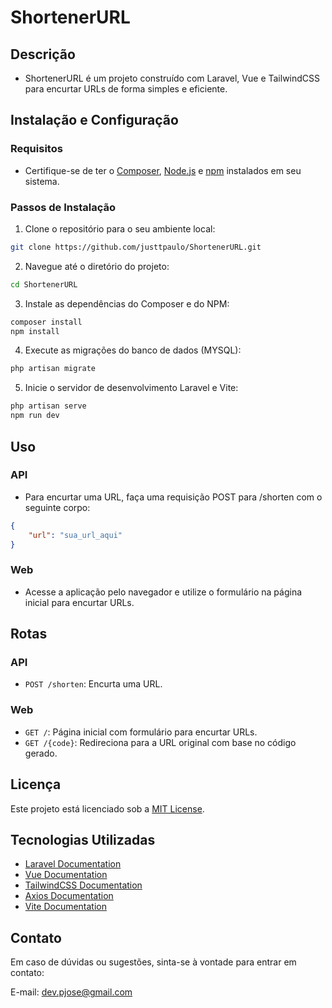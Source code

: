 # ShortenerURL

## Descrição
- ShortenerURL é um projeto construído com Laravel, Vue e TailwindCSS para encurtar URLs de forma simples e eficiente.

## Instalação e Configuração

### Requisitos
- Certifique-se de ter o [Composer](https://getcomposer.org/), [Node.js](https://nodejs.org/) e [npm](https://www.npmjs.com/) instalados em seu sistema.

### Passos de Instalação

1. Clone o repositório para o seu ambiente local:

```bash
git clone https://github.com/justtpaulo/ShortenerURL.git
```

2. Navegue até o diretório do projeto:

```bash
cd ShortenerURL
```

3. Instale as dependências do Composer e do NPM:

```bash
composer install
npm install
```

4. Execute as migrações do banco de dados (MYSQL):

```bash
php artisan migrate
```

5. Inicie o servidor de desenvolvimento Laravel e Vite:

```bash
php artisan serve
npm run dev
```

## Uso

### API
- Para encurtar uma URL, faça uma requisição POST para /shorten com o seguinte corpo:

```json
{
    "url": "sua_url_aqui"
}
```

### Web
- Acesse a aplicação pelo navegador e utilize o formulário na página inicial para encurtar URLs.

## Rotas

### API
- `POST /shorten`: Encurta uma URL.

### Web
- `GET /`: Página inicial com formulário para encurtar URLs.
- `GET /{code}`: Redireciona para a URL original com base no código gerado.

## Licença

Este projeto está licenciado sob a [MIT License](https://opensource.org/licenses/MIT).

## Tecnologias Utilizadas

- [Laravel Documentation]([https://nodejs.org/en/docs/](https://laravel.com/docs/10.x/readme))
- [Vue Documentation](https://vuejs.org/guide/introduction.html)
- [TailwindCSS Documentation](https://tailwindcss.com/docs/installation)
- [Axios Documentation](https://axios-http.com/docs/intro)
- [Vite Documentation](https://vitejs.dev/guide/)

## Contato

Em caso de dúvidas ou sugestões, sinta-se à vontade para entrar em contato:

E-mail: dev.pjose@gmail.com
